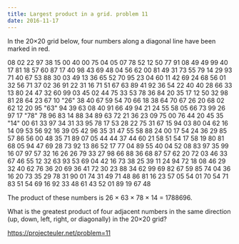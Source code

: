 ```yaml
---
title: Largest product in a grid. problem 11
date: 2016-11-17
---
```

In the 20×20 grid below, four numbers along a diagonal line have been marked in red.

08  02  22  97  38  15  00  40  00  75  04  05  07  78  52  12  50  77  91  08
49  49  99  40  17  81  18  57  60  87  17  40  98  43  69  48  04  56  62  00
81  49  31  73  55  79  14  29  93  71  40  67  53  88  30  03  49  13  36  65
52  70  95  23  04  60  11  42  69  24  68  56  01  32  56  71  37  02  36  91
22  31  16  71  51  67  63  89  41  92  36  54  22  40  40  28  66  33  13  80
24  47  32  60  99  03  45  02  44  75  33  53  78  36  84  20  35  17  12  50
32  98  81  28  64  23  67  10 "26" 38  40  67  59  54  70  66  18  38  64  70
67  26  20  68  02  62  12  20  95 "63" 94  39  63  08  40  91  66  49  94  21
24  55  58  05  66  73  99  26  97  17 "78" 78  96  83  14  88  34  89  63  72
21  36  23  09  75  00  76  44  20  45  35 "14" 00  61  33  97  34  31  33  95
78  17  53  28  22  75  31  67  15  94  03  80  04  62  16  14  09  53  56  92
16  39  05  42  96  35  31  47  55  58  88  24  00  17  54  24  36  29  85  57
86  56  00  48  35  71  89  07  05  44  44  37  44  60  21  58  51  54  17  58
19  80  81  68  05  94  47  69  28  73  92  13  86  52  17  77  04  89  55  40
04  52  08  83  97  35  99  16  07  97  57  32  16  26  26  79  33  27  98  66
88  36  68  87  57  62  20  72  03  46  33  67  46  55  12  32  63  93  53  69
04  42  16  73  38  25  39  11  24  94  72  18  08  46  29  32  40  62  76  36
20  69  36  41  72  30  23  88  34  62  99  69  82  67  59  85  74  04  36  16
20  73  35  29  78  31  90  01  74  31  49  71  48  86  81  16  23  57  05  54
01  70  54  71  83  51  54  69  16  92  33  48  61  43  52  01  89  19  67  48

The product of these numbers is 26 × 63 × 78 × 14 = 1788696.

What is the greatest product of four adjacent numbers in the same direction (up, down, left, right, or diagonally) in the 20×20 grid?

https://projecteuler.net/problem=11
